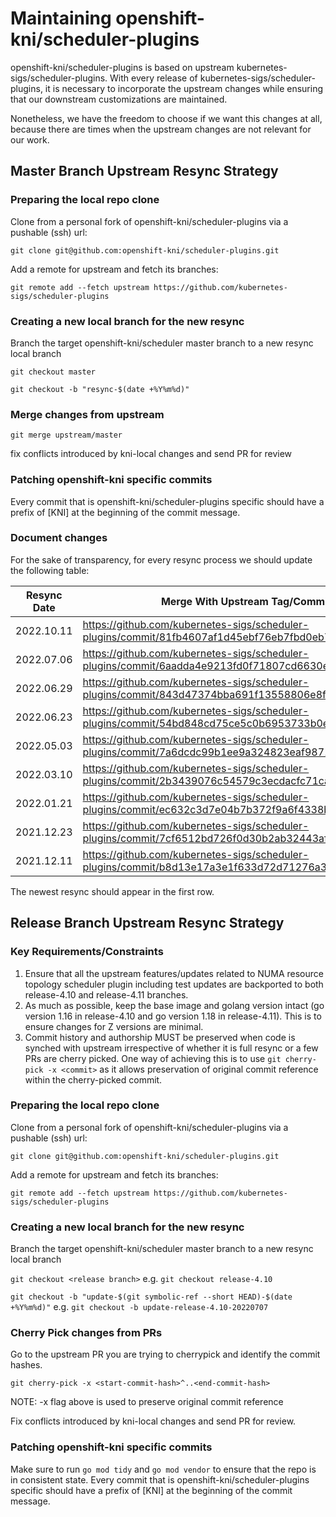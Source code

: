 # Maintaining openshift-kni/scheduler-plugins

openshift-kni/scheduler-plugins is based on upstream kubernetes-sigs/scheduler-plugins.
With every release of kubernetes-sigs/scheduler-plugins, it is necessary to incorporate the upstream changes
while ensuring that our downstream customizations are maintained.

Nonetheless, we have the freedom to choose if we want this changes at all, because there are times when the upstream
changes are not relevant for our work.

## Master Branch Upstream Resync Strategy
### Preparing the local repo clone
Clone from a personal fork of openshift-kni/scheduler-plugins via a pushable (ssh) url:

`git clone git@github.com:openshift-kni/scheduler-plugins.git`

Add a remote for upstream and fetch its branches:

`git remote add --fetch upstream https://github.com/kubernetes-sigs/scheduler-plugins`

### Creating a new local branch for the new resync

Branch the target openshift-kni/scheduler master branch to a new resync local branch 

`git checkout master`

`git checkout -b "resync-$(date +%Y%m%d)"`

### Merge changes from upstream

`git merge upstream/master`

fix conflicts introduced by kni-local changes and send PR for review

### Patching openshift-kni specific commits

Every commit that is openshift-kni/scheduler-plugins specific should have a prefix of [KNI] 
at the beginning of the commit message.

### Document changes

For the sake of transparency, for every resync process we should update the following table:

| Resync Date | Merge With Upstream Tag/Commit                                                                       | Author    |
|-------------|------------------------------------------------------------------------------------------------------|-----------|
| 2022.10.11  | https://github.com/kubernetes-sigs/scheduler-plugins/commit/81fb4607af1d45ebf76eb7fbd0eb7ddba7abc959 | swatisehgal |
| 2022.07.06  | https://github.com/kubernetes-sigs/scheduler-plugins/commit/6aadda4e9213fd0f71807cd6630eb8e58db740fd | swatisehgal |
| 2022.06.29  | https://github.com/kubernetes-sigs/scheduler-plugins/commit/843d47374bba691f13558806e8fddb866bfb1b9e | swatisehgal |
| 2022.06.23  | https://github.com/kubernetes-sigs/scheduler-plugins/commit/54bd848cd75ce5c0b6953733b0e477c47aa356a9 | swatisehgal |
| 2022.05.03  | https://github.com/kubernetes-sigs/scheduler-plugins/commit/7a6dcdc99b1ee9a324823eaf98718cfd9e98e805 | fromanirh |
| 2022.03.10  | https://github.com/kubernetes-sigs/scheduler-plugins/commit/2b3439076c54579c3ecdacfc71ca00a23f1e42f8 | fromanirh |
| 2022.01.21  | https://github.com/kubernetes-sigs/scheduler-plugins/commit/ec632c3d7e04b7b372f9a6f4338b0dbc53ef3d46 | fromanirh |
| 2021.12.23  | https://github.com/kubernetes-sigs/scheduler-plugins/commit/7cf6512bd726f0d30b2ab32443af867a0b849da8 | fromanirh |
| 2021.12.11  | https://github.com/kubernetes-sigs/scheduler-plugins/commit/b8d13e17a3e1f633d72d71276a3da6fecf89f2e3 | Tal-or    |

The newest resync should appear in the first row. 

## Release Branch Upstream Resync Strategy

### Key Requirements/Constraints

1. Ensure that all the upstream features/updates related to NUMA resource topology scheduler plugin including test updates are backported to both release-4.10 and release-4.11 branches.
1. As much as possible, keep the base image and golang version intact (go version 1.16 in release-4.10 and go version 1.18 in release-4.11). This is to ensure changes for Z versions are minimal.
1. Commit history and authorship MUST be preserved when code is synched with upstream irrespective of whether it is full resync or a few PRs are cherry picked. One way of achieving this is to use `git cherry-pick -x <commit>` as it allows preservation of original commit reference within the cherry-picked commit.

### Preparing the local repo clone
Clone from a personal fork of openshift-kni/scheduler-plugins via a pushable (ssh) url:

`git clone git@github.com:openshift-kni/scheduler-plugins.git`

Add a remote for upstream and fetch its branches:

`git remote add --fetch upstream https://github.com/kubernetes-sigs/scheduler-plugins`

### Creating a new local branch for the new resync

Branch the target openshift-kni/scheduler master branch to a new resync local branch

`git checkout <release branch>` e.g. `git checkout release-4.10`

`git checkout -b "update-$(git symbolic-ref --short HEAD)-$(date +%Y%m%d)"` e.g. `git checkout -b update-release-4.10-20220707`

### Cherry Pick changes from PRs

Go to the upstream PR you are trying to cherrypick and identify the commit hashes.

`git cherry-pick -x <start-commit-hash>^..<end-commit-hash>`

NOTE: -x flag above is used to preserve original commit reference

Fix conflicts introduced by kni-local changes and send PR for review.

### Patching openshift-kni specific commits

Make sure to run `go mod tidy` and `go mod vendor` to ensure that the repo is in consistent state.
Every commit that is openshift-kni/scheduler-plugins specific should have a prefix of [KNI]
at the beginning of the commit message.
